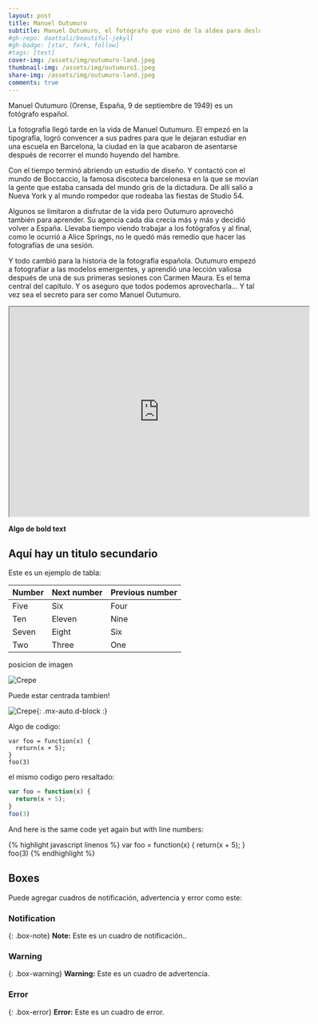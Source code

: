 ```yaml
---
layout: post
title: Manuel Outumuro
subtitle: Manuel Outumuro, el fotógrafo que vino de la aldea para deslumbrar al mundo
#gh-repo: daattali/beautiful-jekyll
#gh-badge: [star, fork, follow]
#tags: [test]
cover-img: /assets/img/outumuro-land.jpeg
thumbnail-img: /assets/img/outumuro1.jpeg
share-img: /assets/img/outumuro-land.jpeg
comments: true
---
```


Manuel Outumuro (Orense, España, 9 de septiembre de 1949) es un fotógrafo español.

La fotografía llegó tarde en la vida de Manuel Outumuro. El empezó en la tipografía, logró convencer a sus padres para que le dejaran estudiar en una escuela en Barcelona, la ciudad en la que acabaron de asentarse después de recorrer el mundo huyendo del hambre.

Con el tiempo terminó abriendo un estudio de diseño. Y contactó con el mundo de Boccaccio, la famosa discoteca barcelonesa en la que se movían la gente que estaba cansada del mundo gris de la dictadura. De allí salió a Nueva York y al mundo rompedor que rodeaba las fiestas de Studio 54.

Algunos se limitaron a disfrutar de la vida pero Outumuro aprovechó también para aprender. Su agencia cada día crecía más y más y decidió volver a España. Llevaba tiempo viendo trabajar a los fotógrafos y al final, como le ocurrió a Alice Springs, no le quedó más remedio que hacer las fotografías de una sesión.

Y todo cambió para la historia de la fotografía española. Outumuro empezó a fotografiar a las modelos emergentes, y aprendió una lección valiosa después de una de sus primeras sesiones con Carmen Maura. Es el tema central del capítulo. Y os aseguro que todos podemos aprovecharla... Y tal vez sea el secreto para ser como Manuel Outumuro.

<iframe width="600" height = "420" src="https://youtu.be/J9fjL54LrMU"> </iframe>

<!-- Esto es un demo para mostraros como escribir blog posts con markdown.  I Le ruego encarecidamente [que se tome 5 minutos para aprender como escribir en markdown](https://markdowntutorial.com/) - le enseñare como transformar un texto regular en bold/italics/headings/tables/etc. -->

**Algo de bold text**

## Aquí hay un titulo secundario

Este es un ejemplo de tabla:

| Number | Next number | Previous number |
| :------ |:--- | :--- |
| Five | Six | Four |
| Ten | Eleven | Nine |
| Seven | Eight | Six |
| Two | Three | One |


posicion de imagen

![Crepe](https://s3-media3.fl.yelpcdn.com/bphoto/cQ1Yoa75m2yUFFbY2xwuqw/348s.jpg)

Puede estar centrada tambien!

![Crepe](https://s3-media3.fl.yelpcdn.com/bphoto/cQ1Yoa75m2yUFFbY2xwuqw/348s.jpg){: .mx-auto.d-block :}

Algo de codigo:

~~~
var foo = function(x) {
  return(x + 5);
}
foo(3)
~~~

el mismo codigo pero resaltado:

```javascript
var foo = function(x) {
  return(x + 5);
}
foo(3)
```

And here is the same code yet again but with line numbers:

{% highlight javascript linenos %}
var foo = function(x) {
  return(x + 5);
}
foo(3)
{% endhighlight %}

## Boxes
Puede agregar cuadros de notificación, advertencia y error como este:

### Notification

{: .box-note}
**Note:** Este es un cuadro de notificación..

### Warning

{: .box-warning}
**Warning:** Este es un cuadro de advertencia.

### Error

{: .box-error}
**Error:** Este es un cuadro de error.